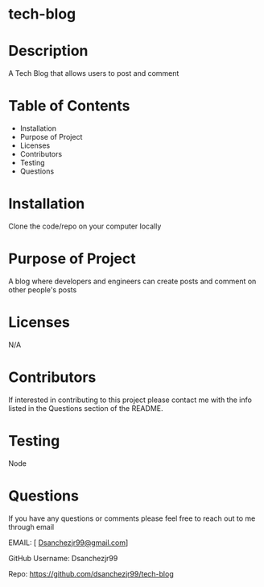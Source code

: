 # tech-blog

# Description
A Tech Blog that allows users to post and comment

# Table of Contents
* Installation
* Purpose of Project
* Licenses
* Contributors
* Testing
* Questions

# Installation
Clone the code/repo on your computer locally

# Purpose of Project
A blog where developers and engineers can create posts and comment on other people's posts

# Licenses
N/A

# Contributors
If interested in contributing to this project please contact me with the info listed in the Questions section of the README.

# Testing 
Node

# Questions
If you have any questions or comments please feel free to reach out to me through email 

EMAIL: [ Dsanchezjr99@gmail.com]

GitHub Username: Dsanchezjr99

Repo: https://github.com/dsanchezjr99/tech-blog

